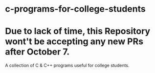 # c-programs-for-college-students
# Due to lack of time, this Repository wont't be accepting any new PRs after October 7.

A collection of C & C++ programs useful for college students.


